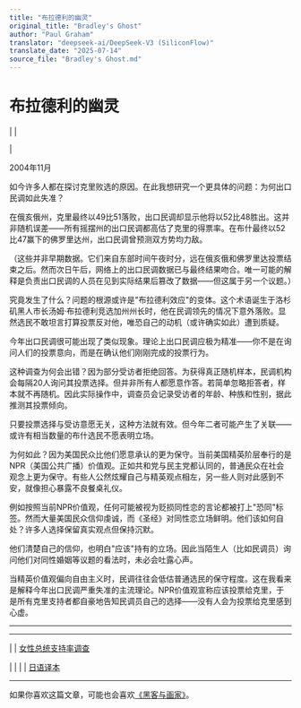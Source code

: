 ```yaml
---
title: "布拉德利的幽灵"
original_title: "Bradley's Ghost"
author: "Paul Graham"
translator: "deepseek-ai/DeepSeek-V3 (SiliconFlow)"
translate_date: "2025-07-14"
source_file: "Bradley's Ghost.md"
---
```


# 布拉德利的幽灵

| | [](index.html)  
  
| [](https://s.turbifycdn.com/aah/paulgraham/bradley-s-ghost-16.gif)  
  
  
  
2004年11月  
  
如今许多人都在探讨克里败选的原因。在此我想研究一个更具体的问题：为何出口民调如此失准？  
  
在俄亥俄州，克里最终以49比51落败，出口民调却显示他将以52比48胜出。这并非随机误差——所有摇摆州的出口民调都高估了克里的得票率。在布什最终以52比47赢下的佛罗里达州，出口民调曾预测双方势均力敌。  
  
（这些并非早期数据。它们来自东部时间午夜时分，远在俄亥俄和佛罗里达投票结束之后。然而次日午后，网络上的出口民调数据已与最终结果吻合。唯一可能的解释是负责出口民调的人员在见到实际结果后篡改了数据——但这属于另一个议题。）  
  
究竟发生了什么？问题的根源或许是"布拉德利效应"的变体。这个术语诞生于洛杉矶黑人市长汤姆·布拉德利竞选加州州长时，他在民调领先的情况下意外落败。显然选民不敢坦言打算投票反对他，唯恐自己的动机（或许确实如此）遭到质疑。  
  
今年出口民调很可能出现了类似现象。理论上出口民调应极为精准——你不是在询问人们的投票意向，而是在确认他们刚刚完成的投票行为。  
  
这种调查为何会出错？因为部分受访者拒绝回答。为获得真正随机样本，民调机构会每隔20人询问其投票选择。但并非所有人都愿意作答。若简单忽略拒答者，样本就不再随机。因此实际操作中，调查员会记录受访者的年龄、种族和性别，据此推测其投票倾向。  
  
只要投票选择与受访意愿无关，这种方法就有效。但今年二者可能产生了关联——或许有相当数量的布什选民不愿表明立场。  
  
为何如此？因为美国民众比他们愿意承认的更为保守。当前美国精英阶层奉行的是NPR（美国公共广播）价值观。正如共和党与民主党都认同的，普通民众在社会观念上更为保守。有些人公然炫耀自己与精英观点相左，另一些人则对此感到不安，就像担心暴露不良餐桌礼仪。  
  
例如按照当前NPR价值观，任何可能被视为贬损同性恋的言论都被打上"恐同"标签。然而大量美国民众信仰虔诚，而《圣经》对同性恋立场鲜明。他们该如何自处？许多人选择保留真实观点但保持沉默。  
  
他们清楚自己的信仰，也明白"应该"持有的立场。因此当陌生人（比如民调员）询问他们对同性婚姻等议题的看法时，未必会吐露心声。  
  
当精英价值观偏向自由主义时，民调往往会低估普通选民的保守程度。这在我看来是解释今年出口民调严重失准的主流理论。NPR价值观宣称应该投票给克里，于是所有克里支持者都自豪地告知民调员自己的选择——没有人会为投票给克里感到心虚。  
  
  
  
  
  
---  
  
  
---  
| | [女性总统支持率调查](http://www.rasmussenreports.com/2005/Woman%20President.htm)  
  
| | | | [日语译本](http://d.hatena.ne.jp/lionfan/20070127)

* * *

如果你喜欢这篇文章，可能也会喜欢[《黑客与画家》](http://www.amazon.com/gp/product/0596006624)。